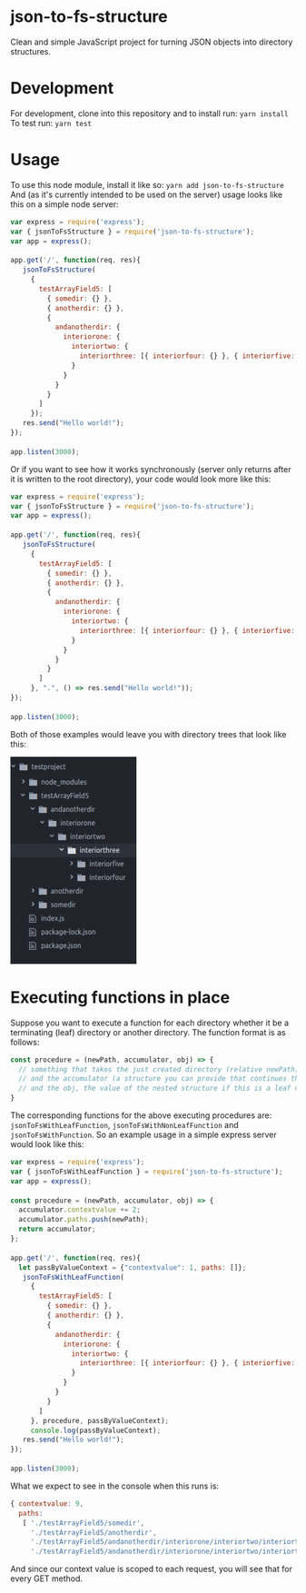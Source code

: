# json-to-fs-structure
Clean and simple JavaScript project for turning JSON objects into directory structures.

# Development
For development, clone into this repository and to install run:
`yarn install`
To test run:
`yarn test`

# Usage
To use this node module, install it like so:
`yarn add json-to-fs-structure`
And (as it's currently intended to be used on the server) usage looks like this on a simple node server:
```javascript
var express = require('express');
var { jsonToFsStructure } = require('json-to-fs-structure');
var app = express();

app.get('/', function(req, res){
   jsonToFsStructure(
     {
       testArrayField5: [
         { somedir: {} },
         { anotherdir: {} },
         {
           andanotherdir: {
             interiorone: {
               interiortwo: {
                 interiorthree: [{ interiorfour: {} }, { interiorfive: {} }]
               }
             }
           }
         }
       ]
     });
   res.send("Hello world!");
});

app.listen(3000);

```
Or if you want to see how it works synchronously (server only returns after it is written to the root directory), your code would look more like this:
```javascript
var express = require('express');
var { jsonToFsStructure } = require('json-to-fs-structure');
var app = express();

app.get('/', function(req, res){
   jsonToFsStructure(
     {
       testArrayField5: [
         { somedir: {} },
         { anotherdir: {} },
         {
           andanotherdir: {
             interiorone: {
               interiortwo: {
                 interiorthree: [{ interiorfour: {} }, { interiorfive: {} }]
               }
             }
           }
         }
       ]
     }, ".", () => res.send("Hello world!"));
});

app.listen(3000);
```

Both of those examples would leave you with directory trees that look like this:

![directory example of json to fs](documentation/sample-result.png?raw=true "directory example of json to fs")

# Executing functions in place
Suppose you want to execute a function for each directory whether it be a terminating (leaf) directory or another directory.  The function format is as follows:
```javascript
const procedure = (newPath, accumulator, obj) => {
  // something that takes the just created directory (relative newPath)
  // and the accumulator (a structure you can provide that continues through each call)
  // and the obj, the value of the nested structure if this is a leaf node it's {}
}
```
The corresponding functions for the above executing procedures are: `jsonToFsWithLeafFunction`, `jsonToFsWithNonLeafFunction` and `jsonToFsWithFunction`.  So an example usage in a simple express server would look like this:
```javascript
var express = require('express');
var { jsonToFsWithLeafFunction } = require('json-to-fs-structure');
var app = express();

const procedure = (newPath, accumulator, obj) => {
  accumulator.contextvalue += 2;
  accumulator.paths.push(newPath);
  return accumulator;
};

app.get('/', function(req, res){
  let passByValueContext = {"contextvalue": 1, paths: []};
   jsonToFsWithLeafFunction(
     {
       testArrayField5: [
         { somedir: {} },
         { anotherdir: {} },
         {
           andanotherdir: {
             interiorone: {
               interiortwo: {
                 interiorthree: [{ interiorfour: {} }, { interiorfive: {} }]
               }
             }
           }
         }
       ]
     }, procedure, passByValueContext);
     console.log(passByValueContext);
   res.send("Hello world!");
});

app.listen(3000);
```
What we expect to see in the console when this runs is:
```javascript
{ contextvalue: 9,
  paths:
   [ './testArrayField5/somedir',
     './testArrayField5/anotherdir',
     './testArrayField5/andanotherdir/interiorone/interiortwo/interiorthree/interiorfour',
     './testArrayField5/andanotherdir/interiorone/interiortwo/interiorthree/interiorfive' ] }
```
And since our context value is scoped to each request, you will see that for every GET method.
